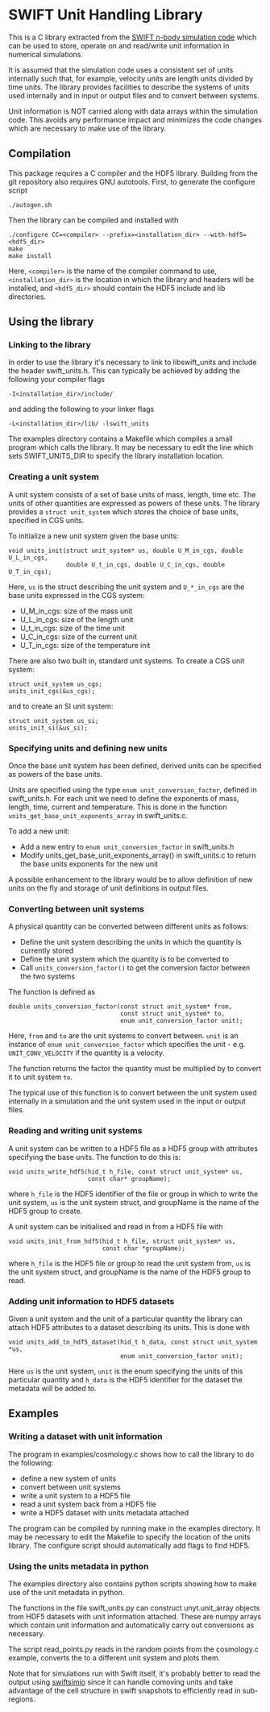 # SWIFT Unit Handling Library

This is a C library extracted from the
[SWIFT n-body simulation code](www.swiftsim.com) which can be used to store,
operate on and read/write unit information in numerical simulations.

It is assumed that the simulation code uses a consistent set of units
internally such that, for example, velocity units are length units divided
by time units. The library provides facilities to describe the systems of
units used internally and in input or output files and to convert between
systems.

Unit information is NOT carried along with data arrays within the simulation
code. This avoids any performance impact and minimizes the code changes which
are necessary to make use of the library.

## Compilation

This package requires a C compiler and the HDF5 library. Building from
the git repository also requires GNU autotools. First, to generate the
configure script
```
./autogen.sh
```

Then the library can be compiled and installed with
```
./configure CC=<compiler> --prefix=<installation_dir> --with-hdf5=<hdf5_dir>
make
make install
```

Here, `<compiler>` is the name of the compiler command to use, 
`<installation_dir>` is the location in which the library and headers will
be installed, and `<hdf5_dir>` should contain the HDF5 include and lib
directories.

## Using the library

### Linking to the library

In order to use the library it's necessary to link to libswift_units and include
the header swift_units.h. This can typically be achieved by adding the following
your compiler flags 
```
-I<installation_dir>/include/
```
and adding the following to your linker flags
```
-L<installation_dir>/lib/ -lswift_units
```

The examples directory contains a Makefile which compiles a small program which
calls the library. It may be necessary to edit the line which sets
SWIFT_UNITS_DIR to specify the library installation location.

### Creating a unit system

A unit system consists of a set of base units of mass, length, time etc. The
units of other quantities are expressed as powers of these units. The library
provides a `struct unit_system` which stores the choice of base units,
specified in CGS units.

To initialize a new unit system given the base units:
```
void units_init(struct unit_system* us, double U_M_in_cgs, double U_L_in_cgs,
                double U_t_in_cgs, double U_C_in_cgs, double U_T_in_cgs);
```
Here, `us` is the struct describing the unit system and `U_*_in_cgs` are the
base units expressed in the CGS system:
  * U_M_in_cgs: size of the mass unit
  * U_L_in_cgs: size of the length unit
  * U_t_in_cgs: size of the time unit
  * U_C_in_cgs: size of the current unit
  * U_T_in_cgs: size of the temperature init

There are also two built in, standard unit systems. To create a CGS unit system:
```
struct unit_system us_cgs;
units_init_cgs(&us_cgs);
```
and to create an SI unit system:
```
struct unit_system us_si;
units_init_si(&us_si);
```

### Specifying units and defining new units

Once the base unit system has been defined, derived units can be specified
as powers of the base units.

Units are specified using the type `enum unit_conversion_factor`, defined
in swift_units.h. For each unit we need to define the exponents of mass,
length, time, current and temperature. This is done in the function
`units_get_base_unit_exponents_array` in swift_units.c.

To add a new unit:
  * Add a new entry to `enum unit_conversion_factor` in swift_units.h
  * Modify units_get_base_unit_exponents_array() in swift_units.c to return
    the base units exponents for the new unit

A possible enhancement to the library would be to allow definition of new
units on the fly and storage of unit definitions in output files.

### Converting between unit systems

A physical quantity can be converted between different units as follows:
  * Define the unit system describing the units in which the quantity is
    currently stored
  * Define the unit system which the quantity is to be converted to
  * Call `units_conversion_factor()` to get the conversion factor between the
    two systems

The function is defined as
```
double units_conversion_factor(const struct unit_system* from,
                               const struct unit_system* to,
                               enum unit_conversion_factor unit);
```
Here, `from` and `to` are the unit systems to convert between. `unit` is an
instance of `enum unit_conversion_factor` which specifies the unit - e.g. 
`UNIT_CONV_VELOCITY` if the quantity is a velocity. 

The function returns the factor the quantity must be multiplied by to convert
it to unit system `to`.

The typical use of this function is to convert between the unit system used
internally in a simulation and the unit system used in the input or output
files.

### Reading and writing unit systems

A unit system can be written to a HDF5 file as a HDF5 group with attributes
specifying the base units. The function to do this is:
```
void units_write_hdf5(hid_t h_file, const struct unit_system* us,
                      const char* groupName);
```
where `h_file` is the HDF5 identifier of the file or group in which
to write the unit system, `us` is the unit system struct, and groupName is the
name of the HDF5 group to create.

A unit system can be initialised and read in from a HDF5 file with
```
void units_init_from_hdf5(hid_t h_file, struct unit_system* us,
                          const char *groupName);
```
where `h_file` is the HDF5 file or group to read the unit system from, `us` is
the unit system struct, and groupName is the name of the HDF5 group to read.

### Adding unit information to HDF5 datasets

Given a unit system and the unit of a particular quantity the library can
attach HDF5 attributes to a dataset describing its units. This is done with

```
void units_add_to_hdf5_dataset(hid_t h_data, const struct unit_system *us,
                               enum unit_conversion_factor unit);
```
Here `us` is the unit system, `unit` is the enum specifying the units of this
particular quantity and `h_data` is the HDF5 identifier for the dataset the
metadata will be added to.

## Examples

### Writing a dataset with unit information

The program in examples/cosmology.c shows how to call the library to do the
following:

  * define a new system of units
  * convert between unit systems
  * write a unit system to a HDF5 file
  * read a unit system back from a HDF5 file
  * write a HDF5 dataset with units metadata attached

The program can be compiled by running make in the examples directory. It may
be necessary to edit the Makefile to specify the location of the units library.
The configure script should automatically add flags to find HDF5.

### Using the units metadata in python

The examples directory also contains python scripts showing how to make use of
the unit metadata in python.

The functions in the file swift_units.py can construct unyt.unit_array objects
from HDF5 datasets with unit information attached. These are numpy arrays which
contain unit information and automatically carry out conversions as necessary.

The script read_points.py reads in the random points from the cosmology.c
example, converts the to a different unit system and plots them.

Note that for simulations run with Swift itself, it's probably better to read
the output using [swiftsimio](https://github.com/SWIFTSIM/swiftsimio) since
it can handle comoving units and take advantage of the cell structure in swift
snapshots to efficiently read in sub-regions.
